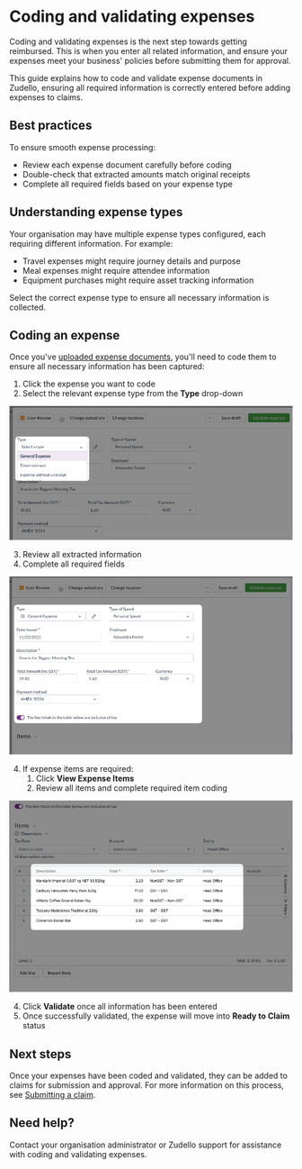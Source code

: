 # Coding and validating expenses

Coding and validating expenses is the next step towards getting reimbursed. This is when you enter all related information, and ensure your expenses meet your business' policies before submitting them for approval. 

This guide explains how to code and validate expense documents in Zudello, ensuring all required information is correctly entered before adding expenses to claims.

## Best practices

To ensure smooth expense processing:

- Review each expense document carefully before coding
- Double-check that extracted amounts match original receipts
- Complete all required fields based on your expense type

## Understanding expense types

Your organisation may have multiple expense types configured, each requiring different information. For example:

- Travel expenses might require journey details and purpose
- Meal expenses might require attendee information
- Equipment purchases might require asset tracking information

Select the correct expense type to ensure all necessary information is collected.

## Coding an expense

Once you've [uploaded expense documents](uploading-expenses.md), you'll need to code them to ensure all necessary information has been captured:

1. Click the expense you want to code
2. Select the relevant expense type from the **Type** drop-down 

![](../images/CleanShot%202025-04-07%20at%2017.06.10.png)

3. Review all extracted information
4. Complete all required fields

![](../images/CleanShot%202025-04-07%20at%2017.05.44.png)

4. If expense items are required:
	1. Click **View Expense Items**
	2. Review all items and complete required item coding

![](../images/CleanShot%202025-04-07%20at%2017.07.20.png)

4. Click **Validate** once all information has been entered
5. Once successfully validated, the expense will move into **Ready to Claim** status

## Next steps

Once your expenses have been coded and validated, they can be added to claims for submission and approval. For more information on this process, see [Submitting a claim](submitting-a-claim.md).

## Need help?

Contact your organisation administrator or Zudello support for assistance with coding and validating expenses.